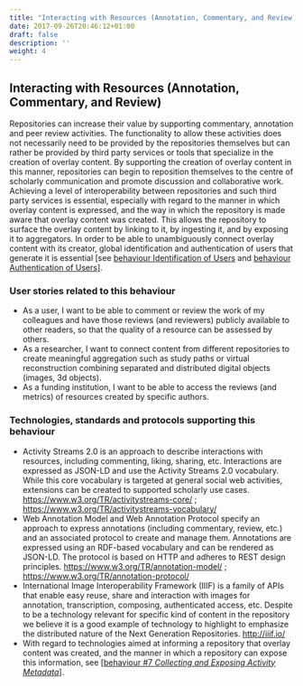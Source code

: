 ```yaml
---
title: "Interacting with Resources (Annotation, Commentary, and Review)"
date: 2017-09-26T20:46:12+01:00
draft: false
description: ''
weight: 4
---
```


## Interacting with Resources (Annotation, Commentary, and Review)
Repositories can increase their value by supporting commentary, annotation and peer review activities. The functionality to allow these activities does not necessarily need to be provided by the repositories themselves but can rather be provided by third party services or tools that specialize in the creation of overlay content. By supporting the creation of overlay content in this manner, repositories can begin to reposition themselves to the centre of scholarly communication and promote discussion and collaborative work. Achieving a level of interoperability between repositories and such third party services is essential, especially with regard to the manner in which overlay content is expressed, and the way in which the repository is made aware that overlay content was created. This allows the repository to surface the overlay content by linking to it, by ingesting it, and by exposing it to aggregators. In order to be able to unambiguously connect overlay content with its creator, global identification and authentication of users that generate it is essential [see [behaviour Identification of Users](/behaviour/identification-of-users/) and [behaviour Authentication of Users](/behaviour/authentication-of-users/)].

### User stories related to this behaviour
* As a user, I want to be able to comment or review the work of my colleagues and have those reviews (and reviewers) publicly available to other readers, so that the quality of a resource can be assessed by others.
* As a researcher, I want to connect content from different repositories to create meaningful aggregation such as study paths or virtual reconstruction combining separated and distributed digital objects (images, 3d objects).
* As a funding institution, I want to be able to access the reviews (and metrics) of resources created by specific authors. 

### Technologies, standards and protocols supporting this behaviour
* Activity Streams 2.0 is an approach to describe interactions with resources, including commenting, liking, sharing, etc. Interactions are expressed as JSON-LD and use the Activity Streams 2.0 vocabulary. While this core vocabulary is targeted at general social web activities, extensions can be created to supported scholarly use cases. https://www.w3.org/TR/activitystreams-core/ ; https://www.w3.org/TR/activitystreams-vocabulary/
* Web Annotation Model and Web Annotation Protocol specify an approach to express annotations (including commentary, review, etc.) and an associated protocol to create and manage them. Annotations are expressed using an RDF-based vocabulary and can be rendered as JSON-LD. The protocol is based on HTTP and adheres to REST design principles. https://www.w3.org/TR/annotation-model/ ; https://www.w3.org/TR/annotation-protocol/
* International Image Interoperability Framework (IIIF) is a family of APIs that enable easy reuse, share and interaction with images for annotation, transcription, composing, authenticated access, etc. Despite to be a technology relevant for specific kind of content in the repository we believe it is a good example of technology to highlight to emphasize the distributed nature of the Next Generation Repositories. http://iiif.io/
* With regard to technologies aimed at informing a repository that overlay content was created, and the manner in which a repository can expose this information, see [[behaviour #7 *Collecting and Exposing Activity Metadata*](/behaviour/collecting-and-exposing-activities/)]. 


